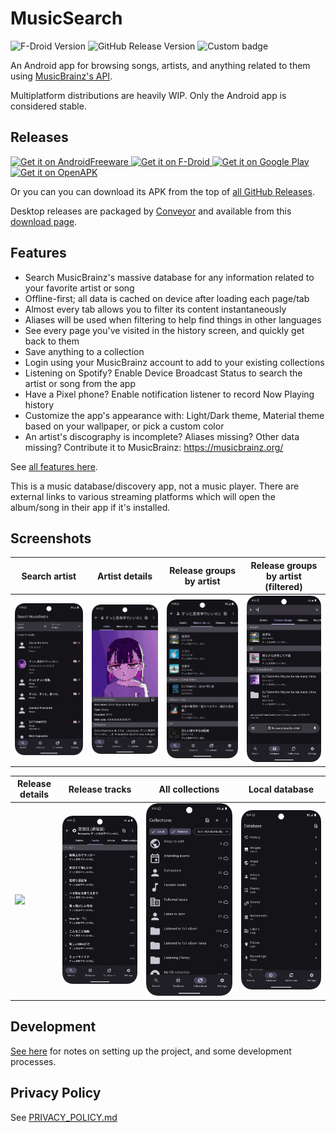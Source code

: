 # MusicSearch

<p>
    <img alt="F-Droid Version" src="https://img.shields.io/f-droid/v/io.github.lydavid.musicsearch?label=F-Droid">
    <img alt="GitHub Release Version" src="https://img.shields.io/github/v/release/lydavid/MusicSearch?label=GitHub">
    <img alt="Custom badge" src="https://img.shields.io/endpoint?color=green&logo=google-play&logoColor=green&url=https%3A%2F%2Fplay.cuzi.workers.dev%2Fplay%3Fi%3Dio.github.lydavid.musicsearch%26gl%3DUS%26hl%3Den%26l%3DGoogle%2520Play%26m%3Dv%24version">
</p>

An Android app for browsing songs, artists, and anything related to them
using [MusicBrainz's API](https://wiki.musicbrainz.org/MusicBrainz_API).

Multiplatform distributions are heavily WIP. Only the Android app is considered stable.

## Releases

<a href="https://www.androidfreeware.net/download-musicsearch-apk.html">
    <img alt="Get it on AndroidFreeware" height="80"
        src="https://www.androidfreeware.net/images/androidfreeware-badge.png" />
</a>

<a href="https://f-droid.org/packages/io.github.lydavid.musicsearch">
    <img alt="Get it on F-Droid" height="80"
        src="https://f-droid.org/badge/get-it-on.png" />
</a>

<a href="https://play.google.com/store/apps/details?id=io.github.lydavid.musicsearch">
    <img alt="Get it on Google Play" height="80"
        src="https://play.google.com/intl/en_ca/badges/static/images/badges/en_badge_web_generic.png" />
</a>

<a href="https://www.openapk.net/musicsearch/io.github.lydavid.musicsearch/">
    <img alt="Get it on OpenAPK" height="80"
        src="https://www.openapk.net/images/openapk-badge.png" />
</a>

Or you can you can download its APK from the top of [all GitHub Releases](https://github.com/lydavid/MusicSearch/releases/).

Desktop releases are packaged by [Conveyor](https://www.hydraulic.dev/) and available from this [download page](https://lydavid.github.io/MusicSearch/download.html).

## Features

- Search MusicBrainz's massive database for any information related to your favorite artist or song
- Offline-first; all data is cached on device after loading each page/tab
- Almost every tab allows you to filter its content instantaneously
- Aliases will be used when filtering to help find things in other languages
- See every page you've visited in the history screen, and quickly get back to them
- Save anything to a collection
- Login using your MusicBrainz account to add to your existing collections
- Listening on Spotify? Enable Device Broadcast Status to search the artist or song from the app
- Have a Pixel phone? Enable notification listener to record Now Playing history
- Customize the app's appearance with: Light/Dark theme, Material theme based on your wallpaper, or pick a custom color
- An artist's discography is incomplete? Aliases missing? Other data missing? Contribute it to MusicBrainz: https://musicbrainz.org/

See [all features here](./docs/all_features.md).

This is a music database/discovery app, not a music player.
There are external links to various streaming platforms which will open the album/song in their app if it's installed.

## Screenshots

| Search artist                                                                    | Artist details                                                                    | Release groups by artist                                                                 | Release groups by artist (filtered)                                                             |
|----------------------------------------------------------------------------------|-----------------------------------------------------------------------------------|------------------------------------------------------------------------------------------|-------------------------------------------------------------------------------------------------|
| ![](fastlane/metadata/android/en-US/images/phoneScreenshots/1_search_artist.png) | ![](fastlane/metadata/android/en-US/images/phoneScreenshots/2_artist_details.png) | ![](fastlane/metadata/android/en-US/images/phoneScreenshots/3_artist_release_groups.png) | ![](fastlane/metadata/android/en-US/images/phoneScreenshots/4_artist_release_groups_filter.png) | 

| Release details                                                                    | Release tracks                                                                    | All collections                                                                    | Local database                                                                    |
|------------------------------------------------------------------------------------|-----------------------------------------------------------------------------------|------------------------------------------------------------------------------------|-----------------------------------------------------------------------------------|
| ![](fastlane/metadata/android/en-US/images/phoneScreenshots/5_release_details.png) | ![](fastlane/metadata/android/en-US/images/phoneScreenshots/6_release_tracks.png) | ![](fastlane/metadata/android/en-US/images/phoneScreenshots/7_all_collections.png) | ![](fastlane/metadata/android/en-US/images/phoneScreenshots/8_local_database.png) |

## Development

[See here](./docs/README.md) for notes on setting up the project, and some development processes.

## Privacy Policy

See [PRIVACY_POLICY.md](PRIVACY_POLICY.md)
